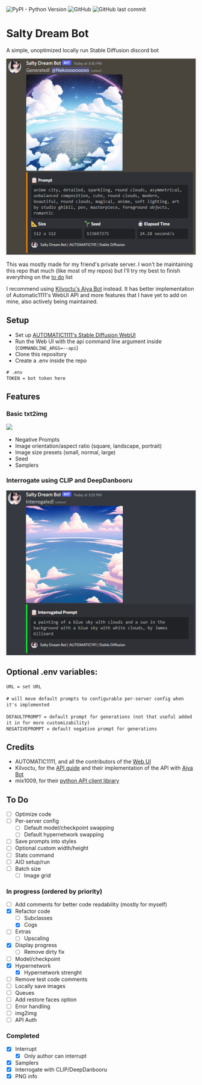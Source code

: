 ![PyPI - Python Version](https://img.shields.io/pypi/pyversions/py-cord?style=for-the-badge) ![GitHub](https://img.shields.io/github/license/nekooooooooo/salty-dream-bot?style=for-the-badge) ![GitHub last commit](https://img.shields.io/github/last-commit/nekooooooooo/salty-dream-bot?style=for-the-badge)

# Salty Dream Bot
A simple, unoptimized locally run Stable Diffusion discord bot

![](https://raw.githubusercontent.com/nekooooooooo/nekooooooooo.github.io/master/pics/preview_dream_bot_2.png)

This was mostly made for my friend's private server.
I won't be maintaining this repo that much (like most of my repos) but I'll try my best to finish everything on the [to do](#to-do) list

I recommend using [Kilvoctu's Aiya Bot](https://github.com/Kilvoctu/aiyabot) instead. It has better implementation of Automatic1111's WebUI API and more features that I have yet to add on mine, also actively being maintained.


## Setup

- Set up [AUTOMATIC1111's Stable Diffusion WebUI](https://github.com/AUTOMATIC1111/stable-diffusion-webui)
- Run the Web UI with the api command line argument inside (`COMMANDLINE_ARGS=--api`)
- Clone this repository
- Create a .env inside the repo

```dotenv
# .env
TOKEN = bot token here
```

## Features

### Basic txt2img
![](https://user-images.githubusercontent.com/69033860/204470547-5c8959f7-339a-4994-9b6f-1b3f049ddb68.gif)
- Negative Prompts
- Image orientation/aspect ratio (square, landscape, portrait)
- Image size presets (small, normal, large)
- Seed
- Samplers

### Interrogate using CLIP and DeepDanbooru
![](https://raw.githubusercontent.com/nekooooooooo/nekooooooooo.github.io/master/pics/preview_dream_bot_interrogate.png)

## Optional .env variables:

```dotenv
URL = set URL

# will move default prompts to configurable per-server config when it's implemented

DEFAULTPROMPT = default prompt for generations (not that useful added it in for more customizability)
NEGATIVEPROMPT = default negative prompt for generations
```


## Credits
- AUTOMATIC1111, and all the contributors of the [Web UI](https://github.com/AUTOMATIC1111/stable-diffusion-webui)
- Kilvoctu, for the [API guide](https://github.com/AUTOMATIC1111/stable-diffusion-webui/discussions/3734#discussioncomment-3976954) and their implementation of the API with [Aiya Bot](https://github.com/Kilvoctu/aiyabot)
- mix1009, for their [python API client library](https://github.com/mix1009/sdwebuiapi)

## To Do
- [ ] Optimize code
- [ ] Per-server config
    - [ ] Default model/checkpoint swapping
    - [ ] Default hypernetwork swapping
- [ ] Save prompts into styles
- [ ] Optional custom width/height
- [ ] Stats command
- [ ] AIO setup/run
- [ ] Batch size
    - [ ] Image grid

### In progress (ordered by priority)
- [ ] Add comments for better code readability (mostly for myself)
- [x] Refactor code
    - [ ] Subclasses
    - [x] Cogs
- [ ] Extras
    - [ ] Upscaling
- [x] Display progress
    - [ ] Remove dirty fix
- [ ] Model/checkpoint
- [x] Hypernetwork
    - [x] Hypernetwork strenght
- [ ] Remove test code comments
- [ ] Locally save images
- [ ] Queues
- [ ] Add restore faces option
- [ ] Error handling
- [ ] img2img
- [ ] API Auth

### Completed
- [x] Interrupt
    - [x] Only author can interrupt
- [x] Samplers
- [x] Interrogate with CLIP/DeepDanbooru
- [x] PNG info
